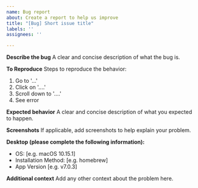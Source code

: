 ```yaml
---
name: Bug report
about: Create a report to help us improve
title: "[Bug] Short issue title"
labels: ''
assignees: ''

---
```


**Describe the bug**
A clear and concise description of what the bug is.

**To Reproduce**
Steps to reproduce the behavior:
1. Go to '...'
2. Click on '....'
3. Scroll down to '....'
4. See error

**Expected behavior**
A clear and concise description of what you expected to happen.

**Screenshots**
If applicable, add screenshots to help explain your problem.

**Desktop (please complete the following information):**
 - OS: [e.g. macOS 10.15.1]
 - Installation Method: [e.g. homebrew]
 - App Version [e.g. v7.0.3]

**Additional context**
Add any other context about the problem here.
